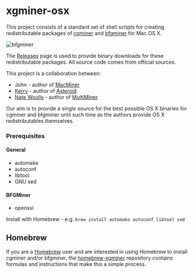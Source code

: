 xgminer-osx
===========

This project consists of a standard set of shell scripts for creating redistributable packages of [cgminer][6] and [bfgminer][7] for Mac OS X.

![bfgminer](http://nwoolls.files.wordpress.com/2013/07/screen-shot-2013-07-01-at-5-47-22-pm.png "bfgminer")

The [Releases][8] page is used to provide binary downloads for these redistributable packages. All source code comes from official sources.

This project is a collaboration between:

* John - author of [MacMiner][5]
* [Kerry][3] - author of [Asteroid][4]
* [Nate Woolls][1] - author of [MultiMiner][2]

Our aim is to provide a single source for the best possible OS X binaries for cgminer and bfgminer until such time as the authors provide OS X redistributables themselves.

### Prerequisites

#### General

* automake
* autoconf
* libtool
* GNU sed

#### BFGMiner

* openssl

Install with Homebrew - e.g. `brew install automake autoconf libtool sed`

Homebrew
--------

If you are a [Homebrew][10] user and are interested in using Homebrew to install cgminer and/or bfgminer, the [homebrew-xgminer][9] repository contains formulas and instructions that make this a simple process.

[1]: http://www.nwoolls.com/
[2]: http://multiminerapp.com
[3]: http://www.spaceman.ca/blog/
[4]: http://www.asteroidapp.com/
[5]: http://fabulouspanda.co.uk/macminer/
[6]: https://github.com/ckolivas/cgminer
[7]: https://github.com/luke-jr/bfgminer
[8]: https://github.com/nwoolls/xgminer-osx/releases
[9]: http://homebrew.xgminer.com
[10]: http://brew.sh/
